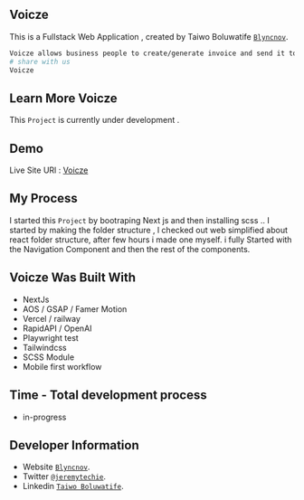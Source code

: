 ## Voicze

This is a Fullstack Web Application , created by Taiwo Boluwatife [`Blyncnov`](https://blyncnov.com/).

```bash
Voicze allows business people to create/generate invoice and send it to their client, and also support business showcase
# share with us
Voicze
```

## Learn More Voicze

This `Project` is currently under development .

## Demo

Live Site URl : [Voicze](https://getvoicze.vercel.app)

## My Process

I started this `Project` by bootraping Next js and then installing scss .. I started by making the folder structure , l checked out web simplified about react folder structure, after few hours i made one myself. i fully Started with the Navigation Component and then the rest of the components.

## Voicze Was Built With

- NextJs
- AOS / GSAP / Famer Motion
- Vercel / railway
- RapidAPI / OpenAI
- Playwright test
- Tailwindcss
- SCSS Module
- Mobile first workflow

## Time - Total development process

- in-progress

## Developer Information

- Website [`Blyncnov`](https://pro-blyncnov.vercel.app).
- Twitter [`@jeremytechie`](https://twitter.com/jeremytechie).
- Linkedin [`Taiwo Boluwatife`](https://linkedin.com/in/blyncnov).
